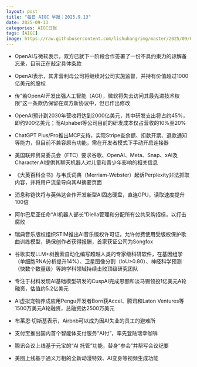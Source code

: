 ```yaml
---
layout: post
title: "每日 AIGC 早报：2025.9.13"
date: 2025-09-13
categories: AIGC日报
tags: [AIGC]
image: https://raw.githubusercontent.com/lishuhang/img/master/2025/09/0913-d.webp
---
```


- OpenAI与微软表示，双方已就下一阶段合作签署了一份不具约束力的谅解备忘录，目前正在敲定具体条款

- OpenAI表示，其非营利母公司将继续对公司实施监督，并持有价值超过1000亿美元的股权

- 传“若OpenAI开发出强人工智能（AGI），微软将失去访问其最先进技术权限”这一条款仍保留在双方新协议中，但已作出修改

- OpenAI预计到2030年营收将达到2000亿美元，其中研发支出将占约45%，即约900亿美元；而Alphabet等公司目前的研发成本仅占营收的10%至20%

- ChatGPT Plus/Pro推出MCP支持，实现Stripe查余额、扣款开票、退款通知等能力，但目前不兼容原有功能，需在开发者模式下手动开启连接器

- 美国联邦贸易委员会（FTC）要求谷歌、OpenAI、Meta、Snap、xAI及Character.AI提供其聊天机器人对儿童和青少年影响的相关信息

- 《大英百科全书》与韦氏词典（Merriam-Webster）起诉Perplexity非法抓取内容，并将用户流量导向其AI摘要页面

- 消息称铠侠将与英伟达合作开发新型AI固态硬盘，直连GPU，读取速度提升100倍

- 阿尔巴尼亚任命“AI机器人部长”Diella管理和分配所有公共采购招标，以打击腐败

- 瑞典音乐版权组织STIM推出AI音乐版权许可证，允许付费使用受版权保护歌曲训练模型，确保创作者获得报酬，首家获证公司为Songfox

- 谷歌实现LLM+树搜索自动化编写超越人类的专家级科研软件，在基因组学（单细胞RNA分析提升14%）、卫星图像分割（IoU&gt;0.80）、神经科学预测（快数个数量级）等跨学科领域持续击败顶级研究团队

- 专注于材料发现AI基础模型研发的CuspAI完成恩颐和淡马锡领投1亿美元A轮融资，估值约5.2亿美元

- AI虚拟宠物养成应用Pengu开发者Born获Accel、腾讯和Laton Ventures等1500万美元A轮融资，总融资达2500万美元

- 布莱恩·切斯基表示，Airbnb可以成为因AI失业的员工的避难所

- 支付宝推出国内首个智能体支付服务“AI付”，率先登陆瑞幸咖啡

- 腾讯会议上线基于元宝的“AI 托管”功能，替身“参会”并帮写会议纪要

- 美图上线基于通义万相的全新动漫特效、AI变身等视频生成功能